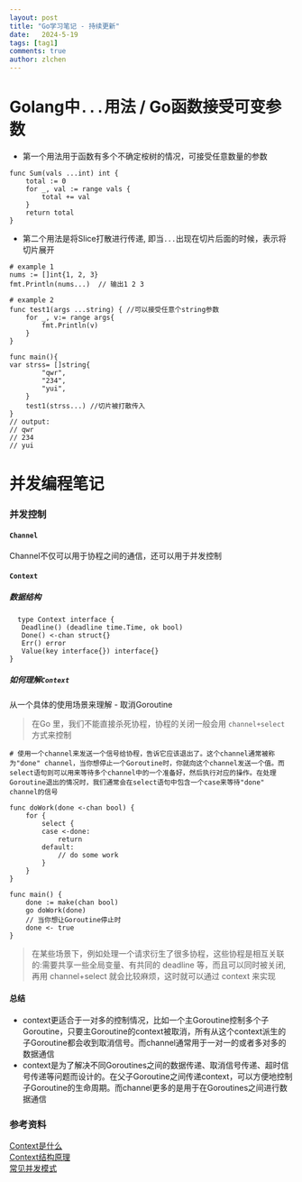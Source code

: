 ```yaml
---
layout: post
title: "Go学习笔记 - 持续更新"
date:   2024-5-19
tags: [tag1]
comments: true
author: zlchen
---
```


<!-- more -->

# Golang中`...`用法 / Go函数接受可变参数
* 第一个用法用于函数有多个不确定桉树的情况，可接受任意数量的参数
```
func Sum(vals ...int) int {
    total := 0
    for _, val := range vals {
        total += val
    }
    return total
}
```

* 第二个用法是将Slice打散进行传递, 即当`...`出现在切片后面的时候，表示将切片展开

```
# example 1
nums := []int{1, 2, 3} 
fmt.Println(nums...)  // 输出1 2 3

# example 2
func test1(args ...string) { //可以接受任意个string参数
    for _, v:= range args{
        fmt.Println(v)
    }
}

func main(){
var strss= []string{
        "qwr",
        "234",
        "yui",
    }
    test1(strss...) //切片被打散传入
}
// output:
// qwr
// 234
// yui
```

# 并发编程笔记

### 并发控制
#### `Channel`
Channel不仅可以用于协程之间的通信，还可以用于并发控制
#### `Context`
##### 数据结构
```
  type Context interface {
   Deadline() (deadline time.Time, ok bool)
   Done() <-chan struct{}
   Err() error
   Value(key interface{}) interface{}
}
```
##### 如何理解`Context`
从一个具体的使用场景来理解 - 取消Goroutine  
> 在Go 里，我们不能直接杀死协程，协程的关闭一般会用 `channel+select` 方式来控制
```
# 使用一个channel来发送一个信号给协程，告诉它应该退出了。这个channel通常被称为"done" channel，当你想停止一个Goroutine时，你就向这个channel发送一个值。而select语句则可以用来等待多个channel中的一个准备好，然后执行对应的操作。在处理Goroutine退出的情况时，我们通常会在select语句中包含一个case来等待"done" channel的信号

func doWork(done <-chan bool) {
    for {
        select {
        case <-done:
            return
        default:
            // do some work
        }
    }
}

func main() {
    done := make(chan bool)
    go doWork(done)
    // 当你想让Goroutine停止时
    done <- true
}
```
> 在某些场景下，例如处理一个请求衍生了很多协程，这些协程是相互关联的:需要共享一些全局变量、有共同的 deadline 等，而且可以同时被关闭, 再用 channel+select 就会比较麻烦，这时就可以通过 context 来实现

#### 总结
* context更适合于一对多的控制情况，比如一个主Goroutine控制多个子Goroutine，只要主Goroutine的context被取消，所有从这个context派生的子Goroutine都会收到取消信号。而channel通常用于一对一的或者多对多的数据通信
* context是为了解决不同Goroutines之间的数据传递、取消信号传递、超时信号传递等问题而设计的。在父子Goroutine之间传递context，可以方便地控制子Goroutine的生命周期。而channel更多的是用于在Goroutines之间进行数据通信

### 参考资料
[Context是什么](https://golang.design/go-questions/stdlib/context/what/)  
[Context结构原理](https://juejin.cn/post/7029704699435548679?searchId=20240724144704A57F1A20B447933B59AE#heading-14)  
[常见并发模式](https://chai2010.cn/advanced-go-programming-book/ch1-basic/ch1-06-goroutine.html#168-context-%E5%8C%85)  
